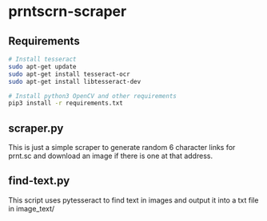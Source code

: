 # prntscrn-scraper

## Requirements
```bash
# Install tesseract
sudo apt-get update
sudo apt-get install tesseract-ocr
sudo apt-get install libtesseract-dev

# Install python3 OpenCV and other requirements
pip3 install -r requirements.txt
```

## scraper.py
This is just a simple scraper to generate random 6 character links for prnt.sc and download an image if there is one at that address.

## find-text.py
This script uses pytesseract to find text in images and output it into a txt file in image_text/
